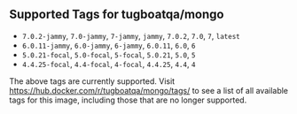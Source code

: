 ## Supported Tags for tugboatqa/mongo

* `7.0.2-jammy`, `7.0-jammy`, `7-jammy`, `jammy`, `7.0.2`, `7.0`, `7`, `latest`
* `6.0.11-jammy`, `6.0-jammy`, `6-jammy`, `6.0.11`, `6.0`, `6`
* `5.0.21-focal`, `5.0-focal`, `5-focal`, `5.0.21`, `5.0`, `5`
* `4.4.25-focal`, `4.4-focal`, `4-focal`, `4.4.25`, `4.4`, `4`

The above tags are currently supported. Visit https://hub.docker.com/r/tugboatqa/mongo/tags/ to see a list of all available tags for this image, including those that are no longer supported.
